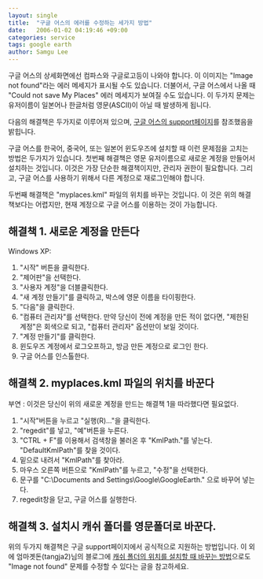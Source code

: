 ```yaml
---
layout: single
title:  "구글 어스의 에러를 수정하는 세가지 방법"
date:   2006-01-02 04:19:46 +09:00
categories: service
tags: google earth
author: Samgu Lee
---
```

구글 어스의 상세화면에선 컴파스와 구글로고등이 나와야 합니다. 이 이미지는 "Image not found"라는 에러 메세지가 표시될 수도 있습니다. 더불어서, 구글 어스에서 나올 때 "Could not save My Places" 에러 메세지가 보여질 수도 있습니다. 이 두가지 문제는 유저이름이 일본어나 한글처럼 영문(ASCII)이 아닐 때 발생하게 됩니다.

다음의 해결책은 두가지로 이루어져 있으며, [구글 어스의 support페이지](http://earth.google.com/support/bin/answer.py?answer=29573&#038;query=korean&#038;topic=0&#038;type=f)를 참조했음을 밝힙니다.

구글 어스를 한국어, 중국어, 또는 일본어 윈도우즈에 설치할 때 이런 문제점을 고치는 방법은 두가지가 있습니다. 첫번째 해결책은 영문 유저이름으로 새로운 계정을 만들어서 설치하는 것입니다. 이것은 가장 단순한 해결책이지만, 관리자 권한이 필요합니다. 그리고, 구글 어스를 사용하기 위해서 다른 계정으로 재로그인해야 합니다.

두번째 해결책은 "myplaces.kml" 파일의 위치를 바꾸는 것입니다. 이 것은 위의 해결책보다는 어렵지만, 현재 계정으로 구글 어스를 이용하는 것이 가능합니다.

## 해결책 1. 새로운 계정을 만든다

Windows XP:

1. "시작" 버튼을 클릭한다.
2. "제어판"을 선택한다.
3. "사용자 계정"을 더블클릭한다.
4. "새 계정 만들기"를 클릭하고, 박스에 영문 이름을 타이핑한다.
5. "다음"을 클릭한다.
6. "컴퓨터 관리자"를 선택한다. 만약 당신이 전에 계정을 만든 적이 없다면, "제한된 계정"은 회색으로 되고, "컴퓨터 관리자" 옵션만이 보일 것이다.
7. "계정 만들기"를 클릭한다.
8. 윈도우즈 계정에서 로그오프하고, 방금 만든 계정으로 로그인 한다.
9. 구글 어스를 인스톨한다.

## 해결책 2. myplaces.kml 파일의 위치를 바꾼다

부연 : 이것은 당신이 위의 새로운 계정을 만드는 해결책 1을 따라했다면 필요없다.

1. "시작"버튼을 누르고 "실행(R)..."을 클릭한다.
2. "regedit"를 넣고, "예"버튼을 누른다.
3. "CTRL + F"를 이용해서 검색창을 불러온 후 "KmlPath."를 넣는다. "DefaultKmlPath"를 찾을 것이다.
4. 밑으로 내려서 "KmlPath"를 찾아라.
5. 마우스 오른쪽 버튼으로 "KmlPath"를 누르고, "수정"을 선택한다.
6. 문구를 "C:\Documents and Settings\Google\GoogleEarth." 으로 바꾸어 넣는다.
7. regedit창을 닫고, 구글 어스를 실행한다.

## 해결책 3. 설치시 캐쉬 폴더를 영문폴더로 바꾼다.

위의 두가지 해결책은 구글 support페이지에서 공식적으로 지원하는 방법입니다. 이 외에 엄마곗돈(tangja2)님의 블로그에 [캐쉬 폴더의 위치를 설치할 때 바꾸는 방법](http://blog.naver.com/tangja2/60016619481)으로도 "Image not found" 문제를 수정할 수 있다는 글을 참고하세요.
